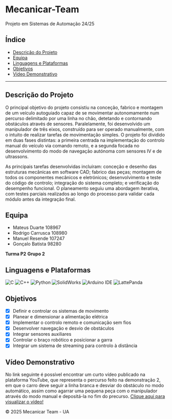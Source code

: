 # Mecanicar-Team
Projeto em Sistemas de Automação 24/25

## Índice

- [Descrição do Projeto](#descrição-do-projeto)
- [Equipa](#equipa)
- [Linguagens e Plataformas](#linguagens-e-plataformas)
- [Objetivos](#objetivos)
- [Vídeo Demonstrativo](#vídeo)

---

## Descrição do Projeto

O principal objetivo do projeto consistiu na conceção, fabrico e montagem de um veículo autoguiado capaz de se movimentar autonomamente num percurso delimitado por uma linha no chão, detetando e contornando obstáculos através de sensores. Paralelamente, foi desenvolvido um manipulador de três eixos, construído para ser operado manualmente, com o intuito de realizar tarefas de movimentação simples. O projeto foi dividido em duas fases distintas: a primeira centrada na implementação do controlo manual do veículo via comando remoto, e a segunda focada no desenvolvimento do modo de navegação autónoma com sensores IV e de ultrassons. 

As principais tarefas desenvolvidas incluíram: conceção e desenho das estruturas mecânicas em software CAD; fabrico das peças; montagem de todos os componentes mecânicos e eletrónicos; desenvolvimento e teste do código de controlo; integração do sistema completo; e verificação do desempenho funcional. O planeamento seguiu uma abordagem iterativa, com testes parciais realizados ao longo do processo para validar cada módulo antes da integração final.

## Equipa

- Mateus Duarte 108967
- Rodrigo Carrusca 108980
- Manuel Resende 107247
- Gonçalo Batista 98280

**Turma P2**
**Grupo 2**

## Linguagens e Plataformas

![C](https://img.shields.io/badge/C-00599C?style=for-the-badge&logo=c&logoColor=white)
![C++](https://img.shields.io/badge/C++-00599C?style=for-the-badge&logo=c%2B%2B&logoColor=white)
![Python](https://img.shields.io/badge/Python-3776AB?style=for-the-badge&logo=python&logoColor=white)
![SolidWorks](https://img.shields.io/badge/SolidWorks-E2231A?style=for-the-badge&logo=solidworks&logoColor=white)
![Arduino IDE](https://img.shields.io/badge/Arduino-00979D?style=for-the-badge&logo=arduino&logoColor=white)
![LattePanda](https://img.shields.io/badge/LattePanda-0078D7?style=for-the-badge&logo=windows&logoColor=white)


## Objetivos


- [x] Definir e controlar os sistemas de movimento  
- [x] Planear e dimensionar a alimentação elétrica  
- [x] Implementar o controlo remoto e comunicação sem fios  
- [x] Desenvolver navegação e desvio de obstáculos  
- [x] Integrar sensores auxiliares  
- [x] Controlar o braço robótico e posicionar a garra
- [x] Integrar um sistema de streaming para controlo à distância

## Vídeo Demonstrativo

No link seguinte é possível encontrar um curto vídeo publicado na plataforma YouTube, que representa o percurso feito na demonstração 2, em que o carro deve seguir a linha branca e desviar do obstáculo no modo automático, assim como agarrar uma pequena peça com o manipulador através do modo manual e depositá-la no fim do precurso.
[Clique aqui para visualizar o vídeo!](https://www.youtube.com/watch?v=lj2uMQ2BhZQ)


© 2025 Mecanicar Team - UA
